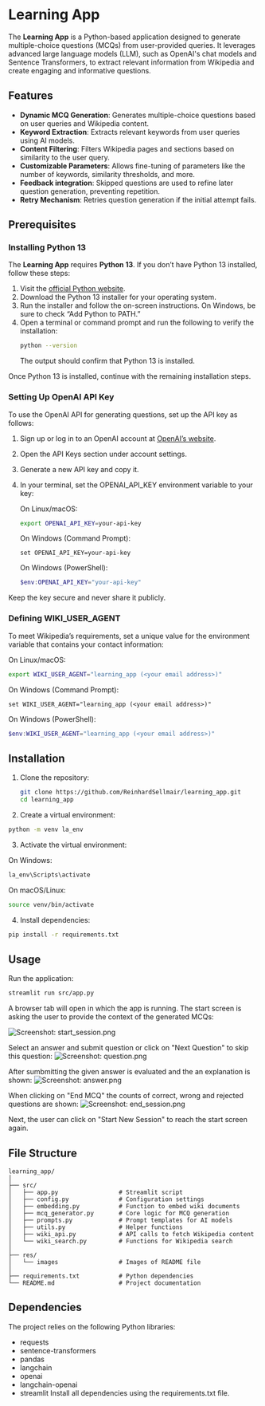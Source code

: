# Learning App

The **Learning App** is a Python-based application designed to generate multiple-choice questions (MCQs) from user-provided queries. It leverages advanced large language models (LLM), such as OpenAI's chat models and Sentence Transformers, to extract relevant information from Wikipedia and create engaging and informative questions.

## Features

- **Dynamic MCQ Generation**: Generates multiple-choice questions based on user queries and Wikipedia content.
- **Keyword Extraction**: Extracts relevant keywords from user queries using AI models.
- **Content Filtering**: Filters Wikipedia pages and sections based on similarity to the user query.
- **Customizable Parameters**: Allows fine-tuning of parameters like the number of keywords, similarity thresholds, and more.
- **Feedback integration**: Skipped questions are used to refine later question generation, preventing repetition.
- **Retry Mechanism**: Retries question generation if the initial attempt fails.

## Prerequisites

### Installing Python 13
The **Learning App** requires **Python 13**. If you don’t have Python 13 installed, follow these steps:

1. Visit the [official Python website](https://www.python.org/downloads/).
2. Download the Python 13 installer for your operating system.
3. Run the installer and follow the on-screen instructions. On Windows, be sure to check “Add Python to PATH.”
4. Open a terminal or command prompt and run the following to verify the installation:
    ```bash
    python --version
    ```
    The output should confirm that Python 13 is installed.

Once Python 13 is installed, continue with the remaining installation steps.

### Setting Up OpenAI API Key
To use the OpenAI API for generating questions, set up the API key as follows:

1. Sign up or log in to an OpenAI account at [OpenAI’s website](https://platform.openai.com/).
2. Open the API Keys section under account settings.
3. Generate a new API key and copy it.
4. In your terminal, set the OPENAI_API_KEY environment variable to your key:

    On Linux/macOS:
    ```bash
    export OPENAI_API_KEY=your-api-key
    ```
    On Windows (Command Prompt):
    ```batch
    set OPENAI_API_KEY=your-api-key
    ```
    On Windows (PowerShell):
    ```powershell
    $env:OPENAI_API_KEY="your-api-key"
    ```

Keep the key secure and never share it publicly.

### Defining WIKI_USER_AGENT

To meet Wikipedia’s requirements, set a unique value for the environment variable that contains your contact information:

On Linux/macOS:
```bash
export WIKI_USER_AGENT="learning_app (<your email address>)"
```

On Windows (Command Prompt):
```batch
set WIKI_USER_AGENT="learning_app (<your email address>)"
```

On Windows (PowerShell):
```powershell
$env:WIKI_USER_AGENT="learning_app (<your email address>)"
```


## Installation

1. Clone the repository:
   ```bash
   git clone https://github.com/ReinhardSellmair/learning_app.git
   cd learning_app
   ```

2. Create a virtual environment:
```bash
python -m venv la_env
```

3. Activate the virtual environment:

On Windows:
```bash
la_env\Scripts\activate
```
On macOS/Linux:
```bash
source venv/bin/activate
```
4. Install dependencies:
```bash
pip install -r requirements.txt
```

## Usage

Run the application:

```bash
streamlit run src/app.py
```

A browser tab will open in which the app is running.
The start screen is asking the user to provide the context of the generated MCQs:

![Screenshot: start_session.png](res/images/start_session.png)

Select an answer and submit question or click on "Next Question" to skip this question:
![Screenshot: question.png](res/images/question.png)

After sumbmitting the given answer is evaluated and the an explanation is shown:
![Screenshot: answer.png](res/images/answer.png)

When clicking on "End MCQ" the counts of correct, wrong and rejected questions are shown:
![Screenshot: end_session.png](res/images/end_session.png)

Next, the user can click on "Start New Session" to reach the start screen again.


## File Structure

```
learning_app/
│
├── src/
│   ├── app.py                 # Streamlit script 
│   ├── config.py              # Configuration settings
│   ├── embedding.py           # Function to embed wiki documents
│   ├── mcq_generator.py       # Core logic for MCQ generation
│   ├── prompts.py             # Prompt templates for AI models
│   ├── utils.py               # Helper functions
│   ├── wiki_api.py            # API calls to fetch Wikipedia content
│   └── wiki_search.py         # Functions for Wikipedia search
│
├── res/
│   └── images                 # Images of README file
│
├── requirements.txt           # Python dependencies
└── README.md                  # Project documentation
```

## Dependencies
The project relies on the following Python libraries:

- requests
- sentence-transformers
- pandas
- langchain
- openai
- langchain-openai
- streamlit
Install all dependencies using the requirements.txt file.


